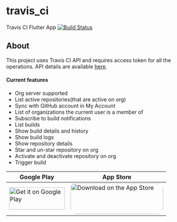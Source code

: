 # travis_ci

Travis CI Flutter App [![Build Status](https://travis-ci.org/Flutter-OpenHub/travis_ci.svg?branch=master)](https://travis-ci.org/Flutter-OpenHub/travis_ci)

## About

This project uses Travis CI API and requires access token for all the operations. API details are available [here](https://developer.travis-ci.com).

#### Current features

- Org server supported
- List active repositories(that are active on org)
- Sync with GitHub account in My Account
- List of organizations the current user is a member of
- Subscribe to build notifications
- List builds
- Show build details and history
- Show build logs
- Show repository details
- Star and un-star repository on org
- Activate and deactivate repository on org
- Trigger build

Google Play | App Store
------------ | -------------
<a href='https://play.google.com/store/apps/details?id=com.intellectstudio.travisci&pcampaignid=pcampaignidMKT-Other-global-all-co-prtnr-py-PartBadge-Mar2515-1'><img alt='Get it on Google Play' src='https://play.google.com/intl/en_us/badges/static/images/badges/en_badge_web_generic.png' width="150" height="60"/></a> | <a href="https://apps.apple.com/us/app/travis-ci/id1544275440?itsct=apps_box&amp;itscg=30200" style="display: inline-block; overflow: hidden; border-top-left-radius: 13px; border-top-right-radius: 13px; border-bottom-right-radius: 13px; border-bottom-left-radius: 13px; height: 83px;"><img src="https://tools.applemediaservices.com/api/badges/download-on-the-app-store/black/en-US?size=250x83&amp;releaseDate=1608163200&h=ae8d23538dbfbb410f9e69155fd82f10" alt="Download on the App Store" style="border-top-left-radius: 13px; border-top-right-radius: 13px; border-bottom-right-radius: 13px; border-bottom-left-radius: 13px; width: 250px; height: 83px;"></a>